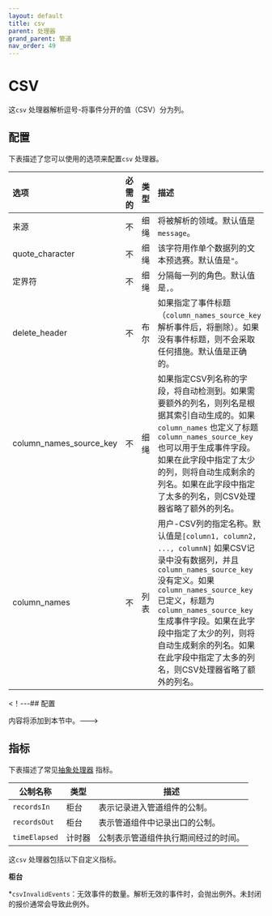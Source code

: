 ```yaml
---
layout: default
title: csv 
parent: 处理器
grand_parent: 管道
nav_order: 49
---
```


# CSV

这`csv` 处理器解析逗号-将事件分开的值（CSV）分为列。

## 配置

下表描述了您可以使用的选项来配置`csv` 处理器。

选项| 必需的| 类型| 描述
:--- | :--- | :--- | :---
来源| 不| 细绳| 将被解析的领域。默认值是`message`。
quote_character| 不| 细绳| 该字符用作单个数据列的文本预选赛。默认值是`"`。
定界符| 不| 细绳| 分隔每一列的角色。默认值是`,`。
delete_header| 不| 布尔| 如果指定了事件标题（`column_names_source_key`解析事件后，将删除）。如果没有事件标题，则不会采取任何措施。默认值是正确的。
column_names_source_key| 不| 细绳| 如果指定CSV列名称的字段，将自动检测到。如果需要额外的列名，则列名是根据其索引自动生成的。如果`column_names` 也定义了标题`column_names_source_key` 也可以用于生成事件字段。如果在此字段中指定了太少的列，则将自动生成剩余的列名。如果在此字段中指定了太多的列名，则CSV处理器省略了额外的列名。
column_names| 不| 列表| 用户-CSV列的指定名称。默认值是`[column1, column2, ..., columnN]` 如果CSV记录中没有数据列，并且`column_names_source_key` 没有定义。如果`column_names_source_key` 已定义，标题为`column_names_source_key` 生成事件字段。如果在此字段中指定了太少的列，则将自动生成剩余的列名。如果在此字段中指定了太多的列名，则CSV处理器省略了额外的列名。

<！---## 配置

内容将添加到本节中。--->

## 指标

下表描述了常见[抽象处理器](https://github.com/opensearch-project/data-prepper/blob/main/data-prepper-api/src/main/java/org/opensearch/dataprepper/model/processor/AbstractProcessor.java) 指标。

| 公制名称| 类型| 描述|
| ------------- | ---- | -----------|
| `recordsIn` | 柜台| 表示记录进入管道组件的公制。|
| `recordsOut` | 柜台| 表示管道组件中记录出口的公制。|
| `timeElapsed` | 计时器| 公制表示管道组件执行期间经过的时间。|

这`csv` 处理器包括以下自定义指标。

**柜台**

*`csvInvalidEvents`：无效事件的数量。解析无效的事件时，会抛出例外。未封闭的报价通常会导致此例外。

